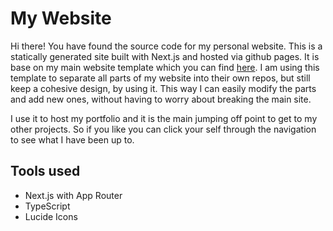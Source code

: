 # My Website

Hi there! You have found the source code for my personal website. This is a statically generated site built with Next.js and hosted via github pages.
It is base on my main website template which you can find [here](https://github.com/KyleKlus/home-page-template).
I am using this template to separate all parts of my website into their own repos, but still keep a cohesive design, by using it. This way I can easily modify the parts and add new ones, without having to worry about breaking the main site.

I use it to host my portfolio and it is the main jumping off point to get to my other projects. So if you like you can click your self through the navigation to see what I have been up to.

## Tools used

- Next.js with App Router
- TypeScript
- Lucide Icons